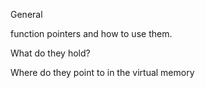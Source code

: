 General

function pointers and how to use them.

What do they hold?

Where do they point to in the virtual memory
